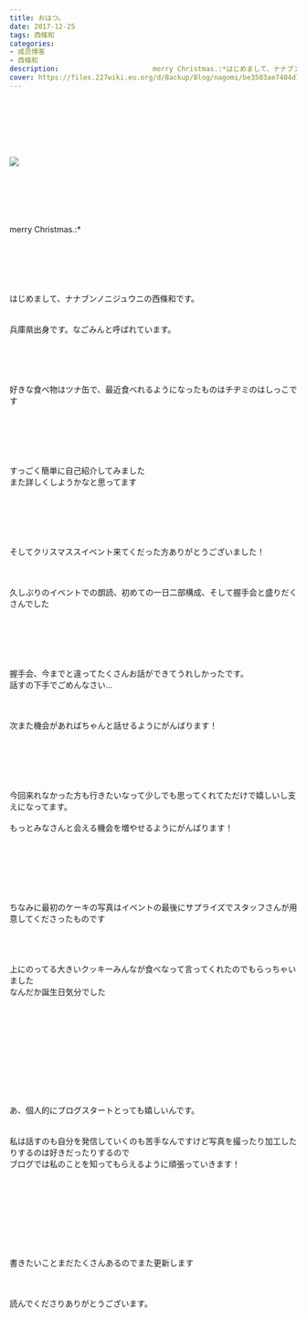 ```yaml
---
title: おはつ。
date: 2017-12-25
tags: 西條和
categories: 
- 成员博客
- 西條和
description:                       merry Christmas.:*はじめまして、ナナブンノニジュウニの西條和です。兵庫県出身です。なごみんと呼ばれています。好きな食べ物はツ...
cover: https://files.227wiki.eu.org/d/Backup/Blog/nagomi/be3503ae7404d107893bb4874c2a0.jpg 
---
```

<div class="blog_detail__main">
<br/>
<br/>
<br/>
<br/>
<br/>
<br/>
<img src="https://files.227wiki.eu.org/d/Backup/Blog/nagomi/be3503ae7404d107893bb4874c2a0.jpg"><br/>
<br/>
<br/>
<br/>
<br/>
<br/>
<br/>
                      merry Christmas.:*<br/>
<br/>
<br/>
<br/>
<br/>
<br/>
<br/>
はじめまして、ナナブンノニジュウニの西條和です。<br/>
<br/>
<br/>
兵庫県出身です。なごみんと呼ばれています。<br/>
<br/>
<br/>
<br/>
<br/>
<br/>
好きな食べ物はツナ缶で、最近食べれるようになったものはチヂミのはしっこです<br/>
<br/>
<br/>
<br/>
<br/>
<br/>
<br/>
すっごく簡単に自己紹介してみました<br/>
また詳しくしようかなと思ってます<br/>
<br/>
<br/>
<br/>
<br/>
<br/>
<br/>
そしてクリスマススイベント来てくだった方ありがとうございました！<br/>
<br/>
<br/>
<br/>
久しぶりのイベントでの朗読、初めての一日二部構成、そして握手会と盛りだくさんでした<br/>
<br/>
<br/>
<br/>
<br/>
<br/>
<br/>
握手会、今までと違ってたくさんお話ができてうれしかったです。<br/>
話すの下手でごめんなさい…<br/>
<br/>
<br/>
<br/>
次また機会があればちゃんと話せるようにがんばります！<br/>
<br/>
<br/>
<br/>
<br/>
<br/>
<br/>
今回来れなかった方も行きたいなって少しでも思ってくれてただけで嬉しいし支えになってます。<br/>
<br/>
もっとみなさんと会える機会を増やせるようにがんばります！<br/>
<br/>
<br/>
<br/>
<br/>
<br/>
<br/>
<br/>
ちなみに最初のケーキの写真はイベントの最後にサプライズでスタッフさんが用意してくださったものです<br/>
<br/>
<br/>
<br/>
<br/>
上にのってる大きいクッキーみんなが食べなって言ってくれたのでもらっちゃいました<br/>
なんだか誕生日気分でした<br/>
<br/>
<br/>
<br/>
<br/>
<br/>
<br/>
<br/>
<br/>
<br/>
<br/>
<br/>
あ、個人的にブログスタートとっても嬉しいんです。<br/>
<br/>
<br/>
私は話すのも自分を発信していくのも苦手なんですけど写真を撮ったり加工したりするのは好きだったりするので<br/>
ブログでは私のことを知ってもらえるように頑張っていきます！<br/>
<br/>
<br/>
<br/>
<br/>
<br/>
<br/>
<br/>
<br/>
<br/>
書きたいことまだたくさんあるのでまた更新します<br/>
<br/>
<br/>
<br/>
読んでくださりありがとうございます。
<!--twitter-->

<!--//twitter-->
</img></div>